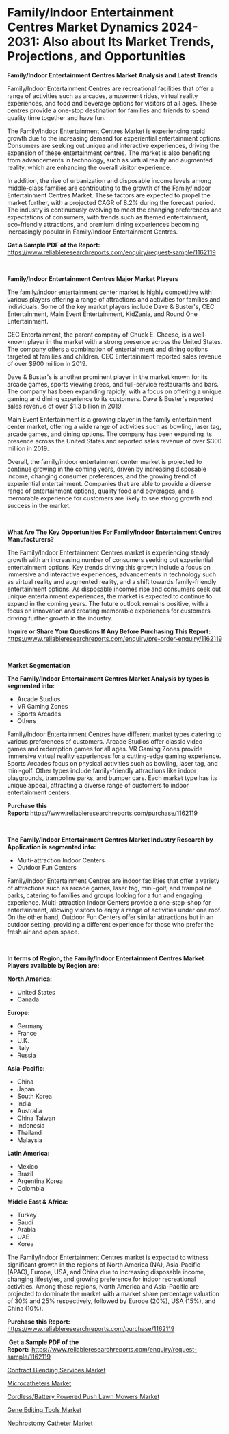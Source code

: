 <p><h1>Family/Indoor Entertainment Centres Market Dynamics 2024-2031: Also about Its Market Trends, Projections, and Opportunities</h1></p><p><strong>Family/Indoor Entertainment Centres Market Analysis and Latest Trends</strong></p>
<p><p>Family/Indoor Entertainment Centres are recreational facilities that offer a range of activities such as arcades, amusement rides, virtual reality experiences, and food and beverage options for visitors of all ages. These centres provide a one-stop destination for families and friends to spend quality time together and have fun.</p><p>The Family/Indoor Entertainment Centres Market is experiencing rapid growth due to the increasing demand for experiential entertainment options. Consumers are seeking out unique and interactive experiences, driving the expansion of these entertainment centres. The market is also benefiting from advancements in technology, such as virtual reality and augmented reality, which are enhancing the overall visitor experience.</p><p>In addition, the rise of urbanization and disposable income levels among middle-class families are contributing to the growth of the Family/Indoor Entertainment Centres Market. These factors are expected to propel the market further, with a projected CAGR of 8.2% during the forecast period. The industry is continuously evolving to meet the changing preferences and expectations of consumers, with trends such as themed entertainment, eco-friendly attractions, and premium dining experiences becoming increasingly popular in Family/Indoor Entertainment Centres.</p></p>
<p><strong>Get a Sample PDF of the Report:&nbsp;</strong> <a href="https://www.reliableresearchreports.com/enquiry/request-sample/1162119">https://www.reliableresearchreports.com/enquiry/request-sample/1162119</a></p>
<p>&nbsp;</p>
<p><strong>Family/Indoor Entertainment Centres Major Market Players</strong></p>
<p><p>The family/indoor entertainment center market is highly competitive with various players offering a range of attractions and activities for families and individuals. Some of the key market players include Dave & Buster's, CEC Entertainment, Main Event Entertainment, KidZania, and Round One Entertainment.</p><p>CEC Entertainment, the parent company of Chuck E. Cheese, is a well-known player in the market with a strong presence across the United States. The company offers a combination of entertainment and dining options targeted at families and children. CEC Entertainment reported sales revenue of over $900 million in 2019.</p><p>Dave & Buster's is another prominent player in the market known for its arcade games, sports viewing areas, and full-service restaurants and bars. The company has been expanding rapidly, with a focus on offering a unique gaming and dining experience to its customers. Dave & Buster's reported sales revenue of over $1.3 billion in 2019.</p><p>Main Event Entertainment is a growing player in the family entertainment center market, offering a wide range of activities such as bowling, laser tag, arcade games, and dining options. The company has been expanding its presence across the United States and reported sales revenue of over $300 million in 2019.</p><p>Overall, the family/indoor entertainment center market is projected to continue growing in the coming years, driven by increasing disposable income, changing consumer preferences, and the growing trend of experiential entertainment. Companies that are able to provide a diverse range of entertainment options, quality food and beverages, and a memorable experience for customers are likely to see strong growth and success in the market.</p></p>
<p>&nbsp;</p>
<p><strong>What Are The Key Opportunities For Family/Indoor Entertainment Centres Manufacturers?</strong></p>
<p><p>The Family/Indoor Entertainment Centres market is experiencing steady growth with an increasing number of consumers seeking out experiential entertainment options. Key trends driving this growth include a focus on immersive and interactive experiences, advancements in technology such as virtual reality and augmented reality, and a shift towards family-friendly entertainment options. As disposable incomes rise and consumers seek out unique entertainment experiences, the market is expected to continue to expand in the coming years. The future outlook remains positive, with a focus on innovation and creating memorable experiences for customers driving further growth in the industry.</p></p>
<p><strong>Inquire or Share Your Questions If Any Before Purchasing This Report:</strong> <a href="https://www.reliableresearchreports.com/enquiry/pre-order-enquiry/1162119">https://www.reliableresearchreports.com/enquiry/pre-order-enquiry/1162119</a></p>
<p>&nbsp;</p>
<p><strong>Market Segmentation</strong></p>
<p><strong>The Family/Indoor Entertainment Centres Market Analysis by types is segmented into:</strong></p>
<p><ul><li>Arcade Studios</li><li>VR Gaming Zones</li><li>Sports Arcades</li><li>Others</li></ul></p>
<p><p>Family/Indoor Entertainment Centres have different market types catering to various preferences of customers. Arcade Studios offer classic video games and redemption games for all ages. VR Gaming Zones provide immersive virtual reality experiences for a cutting-edge gaming experience. Sports Arcades focus on physical activities such as bowling, laser tag, and mini-golf. Other types include family-friendly attractions like indoor playgrounds, trampoline parks, and bumper cars. Each market type has its unique appeal, attracting a diverse range of customers to indoor entertainment centers.</p></p>
<p><strong>Purchase this Report:&nbsp;</strong><a href="https://www.reliableresearchreports.com/purchase/1162119">https://www.reliableresearchreports.com/purchase/1162119</a></p>
<p>&nbsp;</p>
<p><strong>The Family/Indoor Entertainment Centres Market Industry Research by Application is segmented into:</strong></p>
<p><ul><li>Multi-attraction Indoor Centers</li><li>Outdoor Fun Centers</li></ul></p>
<p><p>Family/Indoor Entertainment Centres are indoor facilities that offer a variety of attractions such as arcade games, laser tag, mini-golf, and trampoline parks, catering to families and groups looking for a fun and engaging experience. Multi-attraction Indoor Centers provide a one-stop-shop for entertainment, allowing visitors to enjoy a range of activities under one roof. On the other hand, Outdoor Fun Centers offer similar attractions but in an outdoor setting, providing a different experience for those who prefer the fresh air and open space.</p></p>
<p>&nbsp;</p>
<p><strong>In terms of Region, the Family/Indoor Entertainment Centres Market Players available by Region are:</strong></p>
<p>
    <p> <strong> North America: </strong>
        <ul>
            <li>United States</li>
            <li>Canada</li>
        </ul>
        </p> 
    <p> <strong> Europe: </strong>
        <ul>
            <li>Germany</li>
            <li>France</li>
            <li>U.K.</li>
            <li>Italy</li>
            <li>Russia</li>
        </ul>
        </p> 
    <p> <strong> Asia-Pacific: </strong>
        <ul>
            <li>China</li>
            <li>Japan</li>
            <li>South Korea</li>
            <li>India</li>
            <li>Australia</li>
            <li>China Taiwan</li>
            <li>Indonesia</li>
            <li>Thailand</li>
            <li>Malaysia</li>
        </ul>
        </p> 
    <p> <strong> Latin America: </strong>
        <ul>
            <li>Mexico</li>
            <li>Brazil</li>
            <li>Argentina Korea</li>
            <li>Colombia</li>
        </ul>
        </p> 
    <p> <strong> Middle East & Africa: </strong>
        <ul>
            <li>Turkey</li>
            <li>Saudi</li>
            <li>Arabia</li>
            <li>UAE</li>
            <li>Korea</li>
        </ul>
    </p>
    </p>
<p><p>The Family/Indoor Entertainment Centres market is expected to witness significant growth in the regions of North America (NA), Asia-Pacific (APAC), Europe, USA, and China due to increasing disposable income, changing lifestyles, and growing preference for indoor recreational activities. Among these regions, North America and Asia-Pacific are projected to dominate the market with a market share percentage valuation of 30% and 25% respectively, followed by Europe (20%), USA (15%), and China (10%).</p></p>
<p><strong>Purchase this Report: </strong><a href="https://www.reliableresearchreports.com/purchase/1162119">https://www.reliableresearchreports.com/purchase/1162119</a></p>
<p>&nbsp;<strong>Get a Sample PDF of the Report:&nbsp;&nbsp;</strong><a href="https://www.reliableresearchreports.com/enquiry/request-sample/1162119">https://www.reliableresearchreports.com/enquiry/request-sample/1162119</a></p>
<p><strong></strong></p>
<p><p><a href="https://medium.com/p/90cec9041267/edit">Contract Blending Services Market</a></p><p><a href="https://issuu.com/reportprime-2/docs/microcatheters-market-size-2030.pptx">Microcatheters Market</a></p><p><a href="https://github.com/irfadac/Market-Research-Report-List-2/blob/main/cordlessbattery-powered-push-lawn-mowers-market.md">Cordless/Battery Powered Push Lawn Mowers Market</a></p><p><a href="https://medium.com/p/9617e0ab1d2f/edit">Gene Editing Tools Market</a></p><p><a href="https://issuu.com/reportprime-2/docs/nephrostomy-catheter-market-size-2030.pptx">Nephrostomy Catheter Market</a></p></p>